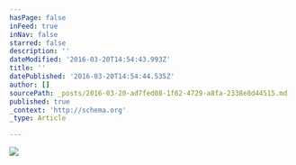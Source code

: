 ```yaml
---
hasPage: false
inFeed: true
inNav: false
starred: false
description: ''
dateModified: '2016-03-20T14:54:43.993Z'
title: ''
datePublished: '2016-03-20T14:54:44.535Z'
author: []
sourcePath: _posts/2016-03-20-ad7fed08-1f62-4729-a8fa-2338e8d44515.md
published: true
_context: 'http://schema.org'
_type: Article

---
```

![](https://the-grid-user-content.s3-us-west-2.amazonaws.com/0103b995-921f-47b7-9ad9-26e7dc4ac721.jpg)